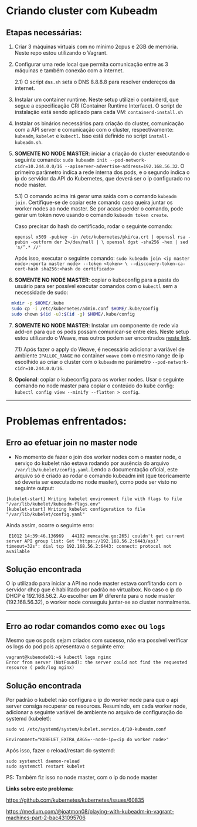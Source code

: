 # Criando cluster com Kubeadm

## Etapas necessárias:

1) Criar 3 máquinas virtuais com no mínimo 2cpus e 2GB de memória. Neste repo estou utilizando o Vagrant.
2) Configurar uma rede local que permita comunicação entre as 3 máquinas e também conexão com a internet.
    
    2.1) O script `dns.sh` seta o DNS 8.8.8.8 para resolver endereços da internet.

3) Instalar um container runtime. Neste setup utilizei o containerd, que segue a especificação CRI (Container Runtime Interface). O script de instalação está sendo aplicado para cada VM: `containerd-install.sh`

4) Instalar os binários necessários para criação do cluster, comunicação com a API server e comunicação com o cluster, respectivamente: `kubeadm`, `kubelet` e `kubectl`. Isso está definido no script `install-kubeadm.sh`.

5) **SOMENTE NO NODE MASTER**: iniciar a criação do cluster executando o seguinte comando: `sudo kubeadm init --pod-network-cidr=10.244.0.0/16 --apiserver-advertise-address=192.168.56.32`. O primeiro parâmetro indica a rede interna dos pods, e o segundo indica o ip do servidor da API do Kubernetes, que deverá ser o ip configurado no node master.

    5.1)  O comando acima irá gerar uma saída com o comando `kubeadm join`. Certifique-se de copiar este comando caso queira juntar os worker nodes ao node master. Se por acaso perder o comando, pode gerar um token novo usando o comando `kubeadm token create`.

    Caso precisar do hash do certificado, rodar o seguinte comando: 

    `openssl x509 -pubkey -in /etc/kubernetes/pki/ca.crt | openssl rsa -pubin -outform der 2>/dev/null | \
       openssl dgst -sha256 -hex | sed 's/^.* //'` 
   
   Após isso, executar o seguinte comando:
   `sudo kubeadm join <ip master node>:<porta master node> --token <token> \
        --discovery-token-ca-cert-hash sha256:<hash do certificado>`

6) **SOMENTE NO NODE MASTER**: copiar o kubeconfig para a pasta do usuário para ser possível executar comandos com o `kubectl` sem a necessidade de sudo:

```bash
  mkdir -p $HOME/.kube
  sudo cp -i /etc/kubernetes/admin.conf $HOME/.kube/config
  sudo chown $(id -u):$(id -g) $HOME/.kube/config
```
7) **SOMENTE NO NODE MASTER**: Instalar um componente de rede via add-on para que os pods possam comunicar-se entre eles. Neste setup estou utilizando o Weave, mas outros podem ser encontrados [neste link](https://kubernetes.io/docs/concepts/cluster-administration/addons/).
    
    7.1) Após fazer o apply do Weave, é necessário adicionar a variável de ambiente `IPALLOC_RANGE` no container `weave` com o mesmo range de ip escolhido ao criar o cluster com o `kubeadm` no parâmetro `--pod-network-cidr=10.244.0.0/16`.

8) **Opcional**: copiar o kubeconfig para os worker nodes. Usar o seguinte comando no node master para copiar o conteúdo do kube config: `kubectl config view --minify --flatten > config`.


---

# Problemas enfrentados:
## Erro ao efetuar join no master node
* No momento de fazer o join dos worker nodes com o master node, o serviço do kubelet não estava rodando por ausência do arquivo `/var/lib/kubelet/config.yaml`.
Lendo a documentação oficial, este arquivo só é criado ao rodar o comando kubeadm init (que teoricamente só deveria ser executado no node master), como pode ser visto no seguinte output:
```
[kubelet-start] Writing kubelet environment file with flags to file "/var/lib/kubelet/kubeadm-flags.env"
[kubelet-start] Writing kubelet configuration to file "/var/lib/kubelet/config.yaml"
```

Ainda assim, ocorre o seguinte erro: 

`
E1012 14:39:46.136969   44102 memcache.go:265] couldn't get current server API group list: Get "https://192.168.56.2:6443/api?timeout=32s": dial tcp 192.168.56.2:6443: connect: protocol not available`

## Solução encontrada
O ip utilizado para iniciar a API no node master estava conflitando com o servidor dhcp que é habilitado por padrão no virtualbox. No caso o ip do DHCP é 192.168.56.2. Ao escolher um IP diferente para o node master (192.168.56.32), o worker node conseguiu juntar-se ao cluster normalmente.

---

## Erro ao rodar comandos como `exec` ou `logs`
Mesmo que os pods sejam criados com sucesso, não era possível verificar os logs do pod pois apresentava o seguinte erro:
```
vagrant@kubenode01:~$ kubectl logs nginx
Error from server (NotFound): the server could not find the requested resource ( pods/log nginx)
```

## Solução encontrada
Por padrão o kubelet não configura o ip do worker node para que o api server consiga recuperar os resources. 
Resumindo, em cada worker node, adicionar a seguinte variável de ambiente no arquivo de configuração do systemd (kubelet):

```
sudo vi /etc/systemd/system/kubelet.service.d/10-kubeadm.conf
```

`Environment="KUBELET_EXTRA_ARGS=--node-ip=<ip do worker node>"`

Após isso, fazer o reload/restart do systemd:
```
sudo systemctl daemon-reload
sudo systemctl restart kubelet
```

PS: Também fiz isso no node master, com o ip do node master

**Links sobre este problema:**

https://github.com/kubernetes/kubernetes/issues/60835

https://medium.com/@joatmon08/playing-with-kubeadm-in-vagrant-machines-part-2-bac431095706